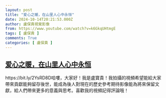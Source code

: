 ```yaml
---
layout: post
title: "爱心之暖，在山里人心中永恒"
date: 2024-10-14T20:21:53.000Z
author: 盧保貴視覺影像
from: https://www.youtube.com/watch?v=k6GkqUHtmgE
tags: [ 盧保貴 ]
comments: True
categories: [ 盧保貴 ]
---
```

<!--1728937313000-->
[爱心之暖，在山里人心中永恒](https://www.youtube.com/watch?v=k6GkqUHtmgE)
------

<div>
https://bit.ly/2YsRD8D哈嘍，大家好！我是盧寶貴！我拍攝的視頻希望能給大家帶來貢獻能夠留存後世，能成為後人對現在的歷史參考期待影像能為將來保留文獻，給人們帶來更多的意義與思考。喜歡我的視頻記得評論哦！
</div>
